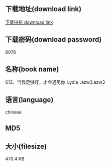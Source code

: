 ## 下载地址(download link)
[下载链接 download link](https://voluble-croquembouche-d321dc.netlify.app/?s=613%E3%80%81%E5%BD%93%E6%88%91%E8%B6%B3%E5%A4%9F%E5%A5%BD%EF%BC%8C%E6%89%8D%E4%BC%9A%E9%81%87%E8%A7%81%E4%BD%A0_Lydia_.azw3)

## 下载密码(download password)
8078

## 名称(book name)
613、当我足够好，才会遇见你_Lydia_.azw3.azw3

## 语言(language)
chinese

## MD5


## 大小(filesize)
470.4 KB
